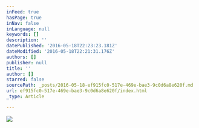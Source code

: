 ```yaml
---
inFeed: true
hasPage: true
inNav: false
inLanguage: null
keywords: []
description: ''
datePublished: '2016-05-18T22:23:23.181Z'
dateModified: '2016-05-18T22:21:31.176Z'
authors: []
publisher: null
title: ''
author: []
starred: false
sourcePath: _posts/2016-05-18-ef915fc0-517e-469e-bae3-9c0d6a8e620f.md
url: ef915fc0-517e-469e-bae3-9c0d6a8e620f/index.html
_type: Article

---
```

![](https://the-grid-user-content.s3-us-west-2.amazonaws.com/5fa01a85-d220-4564-8e8d-c1178e33090a.jpg)